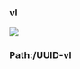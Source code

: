 ### vl

[![](https://www.herokucdn.com/deploy/button.png)](https://heroku.com/deploy?template=https://github.com/fgdddttgf/rrfrf88.git)

### Path:/UUID-vl